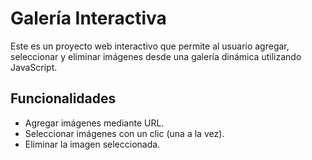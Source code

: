 # Galería Interactiva

Este es un proyecto web interactivo que permite al usuario agregar, seleccionar y eliminar imágenes desde una galería dinámica utilizando JavaScript.

## Funcionalidades

- Agregar imágenes mediante URL.
- Seleccionar imágenes con un clic (una a la vez).
- Eliminar la imagen seleccionada.

